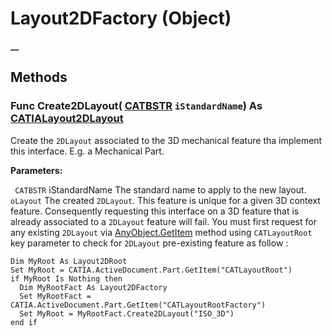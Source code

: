 # Layout2DFactory (Object)

**__**

## Methods

### Func **Create2DLayout**( [CATBSTR](../System/typedef_CATBSTR_8129.md)  `iStandardName`) As [CATIALayout2DLayout](../Drafting2DLInterfaces/interface_Layout2DRoot_29538.md)

Create the `2DLayout` associated to the 3D mechanical feature tha implement this interface. E.g. a Mechanical Part.

**Parameters:**

` CATBSTR`      iStandardName The standard name to apply to the new layout.
` oLayout`      The created `2DLayout`. This feature is unique for a given 3D context feature. Consequently requesting this interface on a 3D feature that is already associated to a `2DLayout` feature will fail. You must first request for any existing `2DLayout` via
[AnyObject.GetItem](../System/interface_AnyObject_17321.htm#GetItem) method using `CATLayoutRoot` key parameter to check for `2DLayout` pre-existing feature as follow :

```VBScript
Dim MyRoot As Layout2DRoot
Set MyRoot = CATIA.ActiveDocument.Part.GetItem("CATLayoutRoot")
if MyRoot Is Nothing then
  Dim MyRootFact As Layout2DFactory
  Set MyRootFact = CATIA.ActiveDocument.Part.GetItem("CATLayoutRootFactory")
  Set MyRoot = MyRootFact.Create2DLayout("ISO_3D")
end if

```
